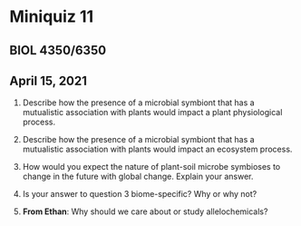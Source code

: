 # Miniquiz 11
## BIOL 4350/6350
## April 15, 2021

1. Describe how the presence of a microbial symbiont that has a mutualistic association 
with plants would impact a plant physiological process.

2. Describe how the presence of a microbial symbiont that has a mutualistic 
association with plants would impact an ecosystem process.

3. How would you expect the nature of plant-soil microbe symbioses to change in the 
future with global change. Explain your answer.

4. Is your answer to question 3 biome-specific? Why or why not?

5. **From Ethan**: Why should we care about or study allelochemicals?